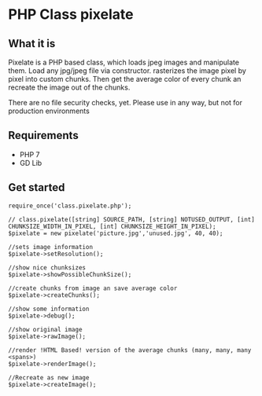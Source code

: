# PHP Class pixelate

## What it is

Pixelate is a PHP based class, which loads jpeg images and manipulate them.
Load any jpg/jpeg file via constructor. rasterizes the image pixel by pixel into custom chunks.
Then get the average color of every chunk an recreate the image out of the chunks.

There are no file security checks, yet. Please use in any way, but not for production environments

## Requirements

* PHP 7
* GD Lib

## Get started

	require_once('class.pixelate.php');

	// class.pixelate([string] SOURCE_PATH, [string] NOTUSED_OUTPUT, [int] CHUNKSIZE_WIDTH_IN_PIXEL, [int] CHUNKSIZE_HEIGHT_IN_PIXEL);
	$pixelate = new pixelate('picture.jpg','unused.jpg', 40, 40);

	//sets image information
	$pixelate->setResolution();

	//show nice chunksizes
	$pixelate->showPossibleChunkSize();
	
	//create chunks from image an save average color
	$pixelate->createChunks();

	//show some information
	$pixelate->debug();
	
	//show original image
	$pixelate->rawImage();

	//render !HTML Based! version of the average chunks (many, many, many <spans>)	
	$pixelate->renderImage();

	//Recreate as new image
	$pixelate->createImage();
